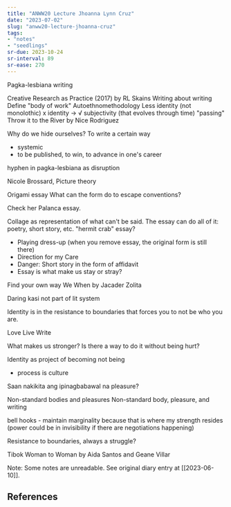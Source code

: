 ```yaml
---
title: "ANWW20 Lecture Jhoanna Lynn Cruz"
date: "2023-07-02"
slug: "anww20-lecture-jhoanna-cruz"
tags:
- "notes"
- "seedlings"
sr-due: 2023-10-24
sr-interval: 89
sr-ease: 270
---
```


Pagka-lesbiana writing

Creative Research as Practice (2017) by RL Skains
Writing about writing
Define "body of work"
Autoethnomethodology
Less identity (not monolothic)
x identity -> √ subjectivity (that evolves through time)
"passing"
Throw it to the River by Nice Rodriguez

Why do we hide ourselves?
To write a certain way
- systemic
- to be published, to win, to advance in one's career

hyphen in pagka-lesbiana as disruption

Nicole Brossard, Picture theory

Origami essay
What can the form do to escape conventions?

Check her Palanca essay.

Collage as representation of what can't be said.
The essay can do all of it: poetry, short story, etc.
"hermit crab" essay?
- Playing dress-up (when you remove essay, the original form is still there)
- Direction for my Care
- Danger: Short story in the form of affidavit
- Essay is what make us stay or stray?

Find your own way
We When by Jacader Zolita

Daring kasi not part of lit system

Identity is in the resistance to boundaries that forces you to not be who you are.

Love
Live
Write

What makes us stronger? Is there a way to do it without being hurt?

Identity as project of becoming not being
- process is culture

Saan nakikita ang ipinagbabawal na pleasure?

Non-standard bodies and pleasures
Non-standard body, pleasure, and writing

bell hooks - maintain marginality because that is where my strength resides
(power could be in invisibility if there are negotiations happening)

Resistance to boundaries, always a struggle?

Tibok
Woman to Woman by Aida Santos and Geane Villar

Note: Some notes are unreadable. See original diary entry at [[2023-06-10]].

## References